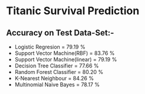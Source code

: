 # Titanic Survival Prediction

## Accuracy on Test Data-Set:-
* Logistic Regresion = 79.19 %
* Support Vector Machine(RBF) = 83.76 %
* Support Vector Machine(linear) = 79.19 %
* Decision Tree Classifier = 77.66 %
* Random Forest Classifier = 80.20 %
* K-Nearest Neighbour = 84.26 %
* Multinomial Naive Bayes = 78.17 %
